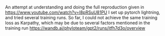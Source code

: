 An attempt at understanding and doing the full reproduction given in https://www.youtube.com/watch?v=l8pRSuU81PU
I set up pytorch lightning, and tried several training runs. So far, I could not achieve the same training loss as Karpathy, which may be due to several factors mentioned in the training run 
https://wandb.ai/phyloteam/gpt2/runs/itfh7d3o/overview
